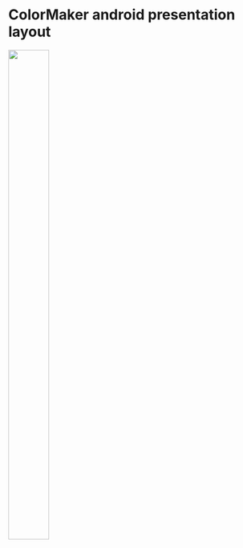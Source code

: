 # ColorMaker android presentation layout </br> 
<img src="https://github.com/Brunha/Portfolio/blob/main/MAUIApps/ConverterCalculator/Converter.gif" width="40%" height="50%"/>
